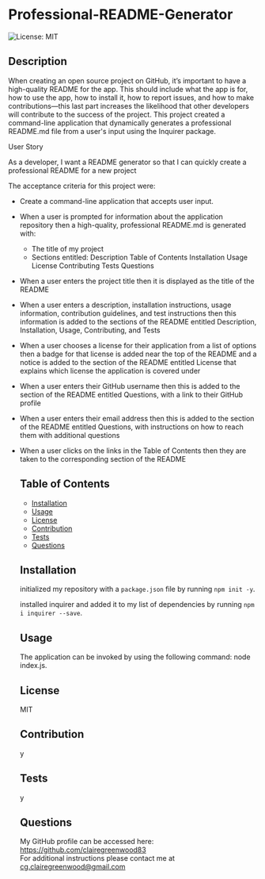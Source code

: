 # Professional-README-Generator

  ![License: MIT](https://img.shields.io/badge/License-MIT-green.svg)

## Description
  
When creating an open source project on GitHub, it’s important to have a high-quality README for the app. This should include what the app is for, how to use the app, how to install it, how to report issues, and how to make contributions—this last part increases the likelihood that other developers will contribute to the success of the project. This project created a command-line application that dynamically generates a professional README.md file from a user's input using the Inquirer package.

User Story

As a developer, I want a README generator so that I can quickly create a professional README for a new project


The acceptance criteria for this project were:

- Create a command-line application that accepts user input.
- When a user is prompted for information about the application repository then a high-quality, professional README.md is generated with:
    - The title of my project
    - Sections entitled:
      Description 
      Table of Contents 
      Installation 
      Usage 
      License 
      Contributing 
      Tests 
      Questions 

- When a user enters the project title then it is displayed as the title of the README
- When a user enters a description, installation instructions, usage information, contribution guidelines, and test instructions then this information is     added to the sections of the README entitled Description, Installation, Usage, Contributing, and Tests
- When a user chooses a license for their application from a list of options then a badge for that license is added near the top of the README and a notice   is added to the section of the README entitled License that explains which license the application is covered under
- When a user enters their GitHub username then this is added to the section of the README entitled Questions, with a link to their GitHub profile
- When a user enters their email address then this is added to the section of the README entitled Questions, with instructions on how to reach them with     additional questions
- When a user clicks on the links in the Table of Contents then they are taken to the corresponding section of the README
  
  ## Table of Contents

  
  - [Installation](#installation)
  - [Usage](#usage)
  - [License](#license)
  - [Contribution](#contribution)
  - [Tests](#tests)
  - [Questions](#questions)
  
 
  ## Installation

  initialized my repository with a `package.json` file by running `npm init -y`.

  installed inquirer and added it to my list of dependencies by running `npm i inquirer --save`.

  ## Usage

   The application can be invoked by using the following command: node index.js.

  ## License

   MIT

  ## Contribution

   y

  ## Tests

   y

   ## Questions

   My GitHub profile can be accessed here: https://github.com/clairegreenwood83  
   For additional instructions please contact me at cg.clairegreenwood@gmail.com
 
